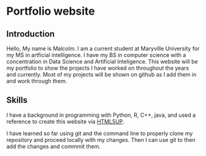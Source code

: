 # Portfolio website
## Introduction
Hello, My name is Malcolm. I am a current student at Maryville University for my MS in artficial intelligence. I have my BS in computer science  with a concentration in Data Science and Artificial Inteligence. This website will be my portfolio to show the projects I have worked on throughout the years and currently. Most of my projects will be shown on github as I add them in and work through them.  

## Skills
I have a background in programming with Python, R, C++, java, and used a reference to create this website via [HTML5UP](https://html5up.net/).  

I have learned so far using git and the command line to properly clone my repository and proceed locally with my changes. Then I can use git to then add the changes and commmit them.  

